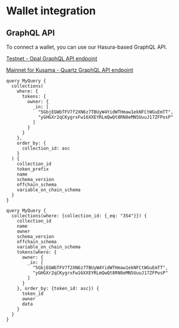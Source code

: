 # Wallet integration

## GraphQL API

To connect a wallet, you can use our Hasura-based GraphQL API.

[Testnet - Opal GraphQL API endpoint](https://hasura-opal.unique.network/v1/graphql)

[Mainnet for Kusama - Quartz GraphQL API endpoint](https://hasura-quartz.unique.network/v1/graphql)


[//]: # ([Mainnet for Polkadot - Unique GraphQL API endpoint]&#40;https://hasura.unique.network/v1/graphql&#41;)

```graphql:no-line-numbers
query MyQuery {
  collections(
    where: {
      tokens: {
        owner: {
          _in: [
            "5GbjEGWbTFV7f2XN6z7TBUyW4YidWTHmaw1ekNFCtWGuEmTT",
            "yGHGXr2qCKygrxFw16XXEYRLmQwQt8RN8eMN5UuuJ17ZFPosP"
          ]
        }
      }
    },
    order_by: {
      collection_id: asc
    }
  ) {
    collection_id
    token_prefix
    name
    schema_version
    offchain_schema
    variable_on_chain_schema
  }
}
```

```graphql:no-line-numbers
query MyQuery {
  collections(where: {collection_id: {_eq: "354"}}) {
    collection_id
    name
    owner
    schema_version
    offchain_schema
    variable_on_chain_schema
    tokens(where: {
      owner: {
        _in: [
          "5GbjEGWbTFV7f2XN6z7TBUyW4YidWTHmaw1ekNFCtWGuEmTT",
          "yGHGXr2qCKygrxFw16XXEYRLmQwQt8RN8eMN5UuuJ17ZFPosP"
        ]
      }
    }, order_by: {token_id: asc}) {
      token_id
      owner
      data
    }
  }
}
```

